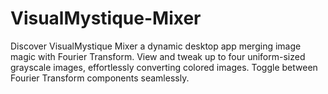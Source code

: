 # VisualMystique-Mixer
Discover VisualMystique Mixer a dynamic desktop app merging image magic with Fourier Transform. View and tweak up to four uniform-sized grayscale images, effortlessly converting colored images. Toggle between Fourier Transform components seamlessly.
